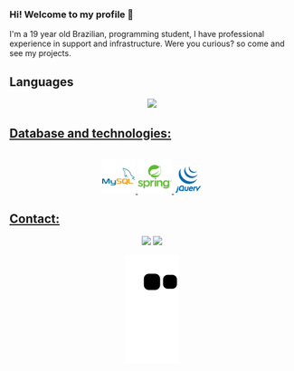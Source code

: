 ### Hi! Welcome to my profile 👋 

I'm a 19 year old Brazilian, programming student, I have professional experience in support and infrastructure. Were you curious? so come and see my projects.

 ## Languages

<div align="center">
  <a href="https://github.com/lucaseduardotestoni">
  <img height="160em" src="https://github-readme-stats.vercel.app/api/top-langs/?username=lucaseduardotestoni&layout=compact&langs_count=7&theme=dark"/>
</div>
   
   ## Database and technologies:
   
<div align="center" style="display: inline_block"><br>
 <img width="center" alt="mysql" height="60"  width="90" 
  src="https://raw.githubusercontent.com/devicons/devicon/master/icons/mysql/mysql-original-wordmark.svg"/>
  <img width="center" alt="spring" height="60" width="90" src="https://raw.githubusercontent.com/devicons/devicon/master/icons/spring/spring-original-wordmark.svg"/>
  <img width="center" alt="spring" height="50" width="90" src="https://github.com/devicons/devicon/blob/master/icons/jquery/jquery-plain-wordmark.svg"/>
</div>

## Contact:
  <div align="center">
  <a href="https://www.linkedin.com/in/lucas-eduardo-t-807a271a1/" target="_blank"><img src="https://img.shields.io/badge/-LinkedIn-%230077B5?style=for-the-badge&logo=linkedin&logoColor=white" target="_blank"></a> 
   <a href="https://discordapp.com/users/315080520486879233/" target="_blank"><img src="https://img.shields.io/badge/Discord-7289DA?style=for-the-badge&logo=discord&logoColor=white" target="_blank"></a> 
  
   ![Snake animation](https://github.com/lucaseduardotestoni/lucaseduardotestoni/blob/output/github-contribution-grid-snake.svg)
  
  </div>
